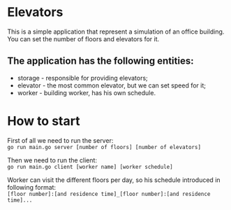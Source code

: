 # Elevators
This is a simple application that represent a simulation of an office building. You can set the number of floors and elevators for it.
## The application has the following entities:
* storage - responsible for providing elevators;
* elevator - the most common elevator, but we can set speed for it;
* worker - building worker, has his own schedule.
# How to start
First of all we need to run the server:  
`go run main.go server [number of floors] [number of elevators]`  

Then we need to run the client:  
`go run main.go client [worker name] [worker schedule]` 

Worker can visit the different floors per day, so his schedule introduced in following format:  
`[floor number]:[and residence time]_[floor number]:[and residence time]...`

